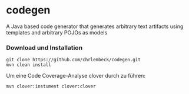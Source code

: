# codegen
A Java based code generator that generates arbitrary text artifacts using templates and arbitrary POJOs as models

### Download und Installation 

```
git clone https://github.com/chrlembeck/codegen.git
mvn clean install
```

Um eine Code Coverage-Analyse clover durch zu führen:

```
mvn clover:instument clover:clover
```